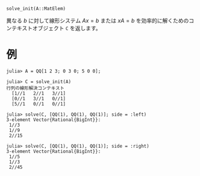 ```
solve_init(A::MatElem)
```

異なる $b$ に対して線形システム $Ax = b$ または $xA = b$ を効率的に解くためのコンテキストオブジェクト `C` を返します。

# 例

```jldoctest
julia> A = QQ[1 2 3; 0 3 0; 5 0 0];

julia> C = solve_init(A)
行列の線形解決コンテキスト
  [1//1   2//1   3//1]
  [0//1   3//1   0//1]
  [5//1   0//1   0//1]

julia> solve(C, [QQ(1), QQ(1), QQ(1)]; side = :left)
3-element Vector{Rational{BigInt}}:
 1//3
 1//9
 2//15

julia> solve(C, [QQ(1), QQ(1), QQ(1)]; side = :right)
3-element Vector{Rational{BigInt}}:
 1//5
 1//3
 2//45
```
